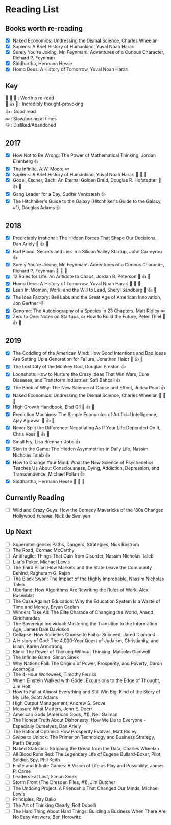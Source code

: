 # Reading List
## Books worth re-reading
- [x] Naked Economics: Undressing the Dismal Science, Charles Wheelan
- [x] Sapiens: A Brief History of Humankind, Yuval Noah Harari
- [x] Surely You're Joking, Mr. Feynman!: Adventures of a Curious Character, Richard P. Feynman
- [x] Siddhartha, Hermann Hesse
- [x] Homo Deus: A History of Tomorrow, Yuval Noah Harari
## Key
 :clap: :clap: :clap:		: Worth a re-read  
 :thought_balloon: :+1: :thought_balloon:		: Incredibly thought-provoking  
 :+1:		: Good read  
 :zzz:		: Slow/boring at times  
 :-1:		: Disliked/Abandoned  


## 2017

- [x] How Not to Be Wrong: The Power of Mathematical Thinking, Jordan Ellenberg :+1:
- [x] The Infinite, A.W. Moore :zzz:
- [x] Sapiens: A Brief History of Humankind, Yuval Noah Harari :clap: :clap: :clap:
- [x] Gödel, Escher, Bach: An Eternal Golden Braid, Douglas R. Hofstadter :thought_balloon: :+1: :thought_balloon:
- [x] Gang Leader for a Day, Sudhir Venkatesh :+1:
- [x] The Hitchhiker's Guide to the Galaxy (Hitchhiker's Guide to the Galaxy, #1), Douglas Adams :+1:

## 2018

- [x] Predictably Irrational: The Hidden Forces That Shape Our Decisions, Dan Ariely :thought_balloon: :+1: :thought_balloon:
- [x] Bad Blood: Secrets and Lies in a Silicon Valley Startup, John Carreyrou :+1:
- [x] Surely You're Joking, Mr. Feynman!: Adventures of a Curious Character, Richard P. Feynman :clap: :clap: :clap:
- [x] 12 Rules for Life: An Antidote to Chaos, Jordan B. Peterson :thought_balloon: :+1: :thought_balloon:
- [x] Homo Deus: A History of Tomorrow, Yuval Noah Harari :clap: :clap: :clap:
- [x] Lean In: Women, Work, and the Will to Lead, Sheryl Sandberg :thought_balloon: :+1: :thought_balloon:
- [x] The Idea Factory: Bell Labs and the Great Age of American Innovation, Jon Gertner :-1:
- [x] Genome: The Autobiography of a Species in 23 Chapters, Matt Ridley :zzz:
- [x] Zero to One: Notes on Startups, or How to Build the Future, Peter Thiel :thought_balloon: :+1: :thought_balloon:

## 2019

- [x] The Coddling of the American Mind: How Good Intentions and Bad Ideas Are Setting Up a Generation for Failure, Jonathan Haidt :thought_balloon: :+1: :thought_balloon:
- [x] The Lost City of the Monkey God, Douglas Preston :+1:
- [x] Loonshots: How to Nurture the Crazy Ideas That Win Wars, Cure Diseases, and Transform Industries, Safi Bahcall :+1:
- [x] The Book of Why: The New Science of Cause and Effect, Judea Pearl :+1:
- [x] Naked Economics: Undressing the Dismal Science, Charles Wheelan :clap: :clap: :clap:
- [x] High Growth Handbook, Elad Gil :thought_balloon: :+1: :thought_balloon:
- [x] Prediction Machines: The Simple Economics of Artificial Intelligence, Ajay Agrawal :thought_balloon: :+1: :thought_balloon:
- [x] Never Split the Difference: Negotiating As If Your Life Depended On It, Chris Voss :thought_balloon: :+1: :thought_balloon:
- [x] Small Fry, Lisa Brennan-Jobs :+1:
- [x] Skin in the Game: The Hidden Asymmetries in Daily Life, Nassim Nicholas Taleb :+1:
- [x] How to Change Your Mind: What the New Science of Psychedelics Teaches Us About Consciousness, Dying, Addiction, Depression, and Transcendence, Michael Pollan :+1:
- [x] Siddhartha, Hermann Hesse :clap: :clap: :clap:

## Currently Reading

- [ ] Wild and Crazy Guys: How the Comedy Mavericks of the '80s Changed Hollywood Forever, Nick de Semlyen

## Up Next

- [ ] Superintelligence: Paths, Dangers, Strategies, Nick Bostrom
- [ ] The Road, Cormac McCarthy
- [ ] Antifragile: Things That Gain from Disorder, Nassim Nicholas Taleb
- [ ] Liar's Poker, Michael   Lewis
- [ ] The Third Pillar: How Markets and the State Leave the Community Behind, Raghuram G. Rajan
- [ ] The Black Swan: The Impact of the Highly Improbable, Nassim Nicholas Taleb
- [ ] Uberland: How Algorithms Are Rewriting the Rules of Work, Alex Rosenblat
- [ ] The Case Against Education: Why the Education System Is a Waste of Time and Money, Bryan Caplan
- [ ] Winners Take All: The Elite Charade of Changing the World, Anand Giridharadas
- [ ] The Sovereign Individual: Mastering the Transition to the Information Age, James Dale Davidson
- [ ] Collapse: How Societies Choose to Fail or Succeed, Jared Diamond
- [ ] A History of God: The 4,000-Year Quest of Judaism, Christianity, and Islam, Karen Armstrong
- [ ] Blink: The Power of Thinking Without Thinking, Malcolm Gladwell
- [ ] The Infinite Game, Simon Sinek
- [ ] Why Nations Fail: The Origins of Power, Prosperity, and Poverty, Daron Acemoğlu
- [ ] The 4-Hour Workweek, Timothy Ferriss
- [ ] When Einstein Walked with Gödel: Excursions to the Edge of Thought, Jim Holt
- [ ] How to Fail at Almost Everything and Still Win Big: Kind of the Story of My Life, Scott Adams
- [ ] High Output Management, Andrew S. Grove
- [ ] Measure What Matters, John E. Doerr
- [ ] American Gods (American Gods, #1), Neil Gaiman
- [ ] The Honest Truth About Dishonesty: How We Lie to Everyone - Especially Ourselves, Dan Ariely
- [ ] The Rational Optimist: How Prosperity Evolves, Matt Ridley
- [ ] Swipe to Unlock: The Primer on Technology and Business Strategy, Parth Detroja
- [ ] Naked Statistics: Stripping the Dread from the Data, Charles Wheelan
- [ ] All Blood Runs Red: The Legendary Life of Eugene Bullard-Boxer, Pilot, Soldier, Spy, Phil Keith
- [ ] Finite and Infinite Games: A Vision of Life as Play and Possibility, James P. Carse
- [ ] Leaders Eat Last, Simon Sinek
- [ ] Storm Front (The Dresden Files, #1), Jim Butcher
- [ ] The Undoing Project: A Friendship That Changed Our Minds, Michael   Lewis
- [ ] Principles, Ray Dalio
- [ ] The Art of Thinking Clearly, Rolf Dobelli
- [ ] The Hard Thing About Hard Things: Building a Business When There Are No Easy Answers, Ben Horowitz
